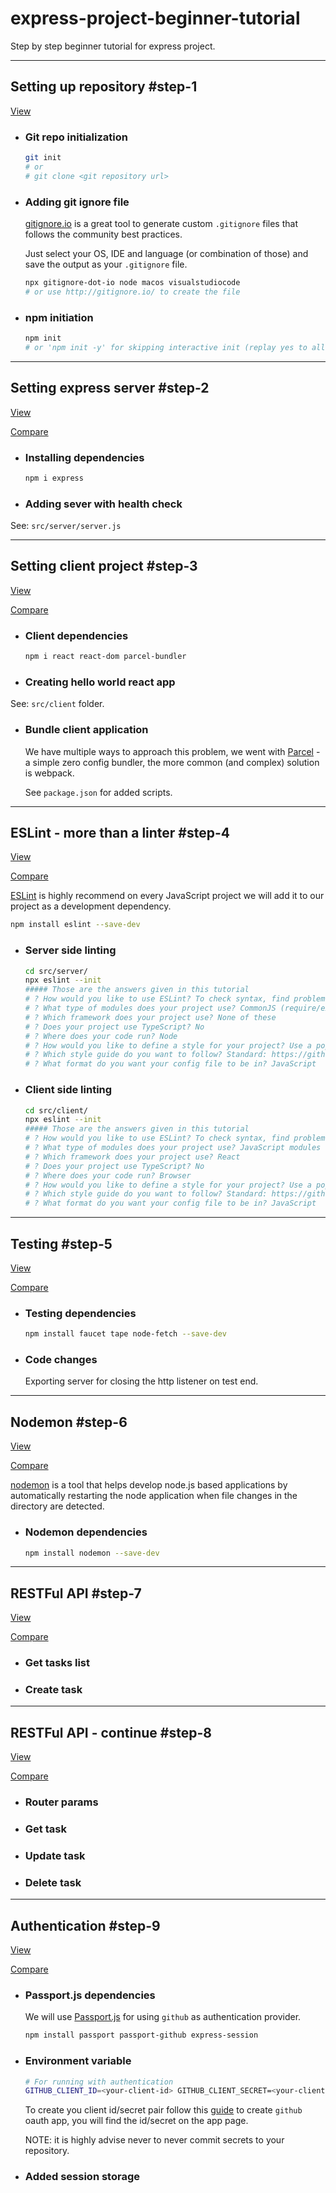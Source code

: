 # express-project-beginner-tutorial

Step by step beginner tutorial for express project.

---

## Setting up repository #step-1

[View](https://github.com/noygal/nodejs-npm-beginner-tutorial/tree/step/1)

- ### Git repo initialization

  ```bash
  git init
  # or
  # git clone <git repository url>
  ```

- ### Adding git ignore file

  [gitignore.io](http://gitignore.io/) is a great tool to generate custom `.gitignore` files that follows the community best practices.

  Just select your OS, IDE and language (or combination of those) and save the output as your `.gitignore` file.

  ```bash
  npx gitignore-dot-io node macos visualstudiocode
  # or use http://gitignore.io/ to create the file
  ```

- ### npm initiation

  ```bash
  npm init
  # or 'npm init -y' for skipping interactive init (replay yes to all)
  ```

---

## Setting express server #step-2

[View](https://github.com/noygal/nodejs-npm-beginner-tutorial/tree/step/2)

[Compare](https://github.com/noygal/nodejs-npm-beginner-tutorial/compare/step/1...step/2)

- ### Installing dependencies

  ```bash
  npm i express
  ```

- ### Adding sever with health check

 See: `src/server/server.js`

---

## Setting client project #step-3

[View](https://github.com/noygal/nodejs-npm-beginner-tutorial/tree/step/3)

[Compare](https://github.com/noygal/nodejs-npm-beginner-tutorial/compare/step/2...step/3)

- ### Client dependencies

  ```bash
  npm i react react-dom parcel-bundler
  ```

- ### Creating hello world react app

 See: `src/client` folder.

- ### Bundle client application

  We have multiple ways to approach this problem, we went with [Parcel](https://parceljs.org/getting_started.html) - a simple zero config bundler, the more common (and complex) solution is webpack.

  See `package.json` for added scripts.

---

## ESLint - more than a linter #step-4

  [View](https://github.com/noygal/nodejs-npm-beginner-tutorial/tree/step/4)

  [Compare](https://github.com/noygal/nodejs-npm-beginner-tutorial/compare/step/3...step/4)

  [ESLint](https://eslint.org/docs/user-guide/getting-started) is highly recommend on every JavaScript project we will add it to our project as a development dependency.

  ```bash
  npm install eslint --save-dev
  ```

- ### Server side linting

  ```bash
  cd src/server/
  npx eslint --init
  ##### Those are the answers given in this tutorial
  # ? How would you like to use ESLint? To check syntax, find problems, and enforce code style
  # ? What type of modules does your project use? CommonJS (require/exports)
  # ? Which framework does your project use? None of these
  # ? Does your project use TypeScript? No
  # ? Where does your code run? Node
  # ? How would you like to define a style for your project? Use a popular style guide
  # ? Which style guide do you want to follow? Standard: https://github.com/standard/standard
  # ? What format do you want your config file to be in? JavaScript
  ```
  
- ### Client side linting

  ```bash
  cd src/client/
  npx eslint --init
  ##### Those are the answers given in this tutorial
  # ? How would you like to use ESLint? To check syntax, find problems, and enforce code style
  # ? What type of modules does your project use? JavaScript modules (import/export)
  # ? Which framework does your project use? React
  # ? Does your project use TypeScript? No
  # ? Where does your code run? Browser
  # ? How would you like to define a style for your project? Use a popular style guide
  # ? Which style guide do you want to follow? Standard: https://github.com/standard/standard
  # ? What format do you want your config file to be in? JavaScript
  ```

---

## Testing #step-5

[View](https://github.com/noygal/nodejs-npm-beginner-tutorial/tree/step/5)

[Compare](https://github.com/noygal/nodejs-npm-beginner-tutorial/compare/step/4...step/5)

- ### Testing dependencies

  ```bash
  npm install faucet tape node-fetch --save-dev
  ```

- ### Code changes

  Exporting server for closing the http listener on test end.

---

## Nodemon #step-6

[View](https://github.com/noygal/nodejs-npm-beginner-tutorial/tree/step/6)

[Compare](https://github.com/noygal/nodejs-npm-beginner-tutorial/compare/step/5...step/6)

[nodemon](https://github.com/remy/nodemon) is a tool that helps develop node.js based applications by automatically restarting the node application when file changes in the directory are detected.
  
- ### Nodemon dependencies

  ```bash
  npm install nodemon --save-dev
  ```

---

## RESTFul API #step-7

[View](https://github.com/noygal/nodejs-npm-beginner-tutorial/tree/step/7)

[Compare](https://github.com/noygal/nodejs-npm-beginner-tutorial/compare/step/6...step/7)

- ### Get tasks list

- ### Create task

---

## RESTFul API - continue #step-8

[View](https://github.com/noygal/nodejs-npm-beginner-tutorial/tree/step/8)

[Compare](https://github.com/noygal/nodejs-npm-beginner-tutorial/compare/step/7...step/8)

- ### Router params

- ### Get task

- ### Update task

- ### Delete task

---

## Authentication #step-9

[View](https://github.com/noygal/nodejs-npm-beginner-tutorial/tree/step/9)

[Compare](https://github.com/noygal/nodejs-npm-beginner-tutorial/compare/step/8...step/9)

- ### Passport.js dependencies

  We will use [Passport.js](http://www.passportjs.org/) for using `github` as authentication provider.

  ```bash
  npm install passport passport-github express-session
  ```

- ### Environment variable

  ```bash
  # For running with authentication
  GITHUB_CLIENT_ID=<your-client-id> GITHUB_CLIENT_SECRET=<your-client-secret> npm run watch:server
  ```

  To create you client id/secret pair follow this [guide](https://developer.github.com/apps/building-oauth-apps/creating-an-oauth-app/) to create `github` oauth app, you will find the id/secret on the app page.

  NOTE: it is highly advise never to never commit secrets to your repository.

- ### Added session storage
